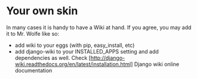 Your own skin
=============

In many cases it is handy to have a Wiki at hand. If you agree, you
may add it to Mr. Wolfe like so:

 * add wiki to your eggs (with pip, easy_install, etc)
 * add django-wiki to your INSTALLED_APPS setting and add dependencies
   as well. Check
   [http://django-wiki.readthedocs.org/en/latest/installation.html]
   Django wiki online documentation
